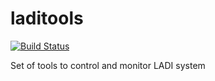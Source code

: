 # laditools

[![Build Status](https://travis-ci.org/UnitedRPMs/laditools.svg?branch=master)](https://travis-ci.org/UnitedRPMs/laditools)


Set of tools to control and monitor LADI system
